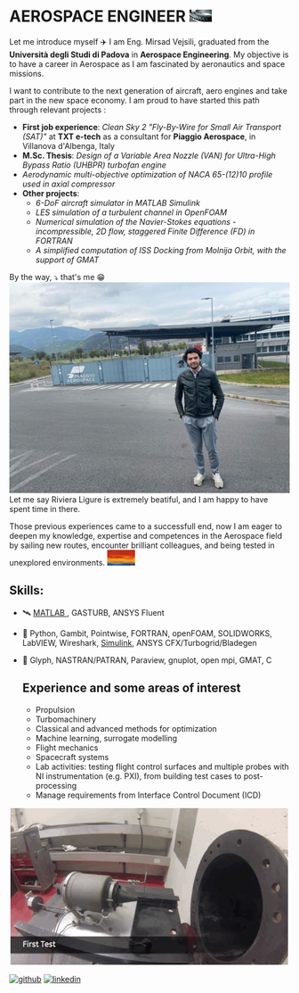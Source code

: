 # AEROSPACE ENGINEER <img src="https://github.com/vejsili/vejsili/blob/main/gif/gif_001_CompressorBlades.gif" width=40>

Let me introduce myself :airplane: I am Eng. Mirsad Vejsili, graduated from the **Università degli Studi di Padova** in **Aerospace Engineering**. My objective is to have a career in Aerospace as I am fascinated by aeronautics and space missions.

I want to contribute to the next generation of aircraft, aero engines and take part in the new space economy.
I am proud to have started this path through relevant projects :


* **First job experience**: _Clean Sky 2 "Fly-By-Wire for Small Air Transport (SAT)"_ at **TXT e-tech** as a consultant for **Piaggio Aerospace**, in Villanova d'Albenga, Italy
* **M.Sc. Thesis**: _Design of a Variable Area Nozzle (VAN) for Ultra-High Bypass Ratio (UHBPR) turbofan engine_
* _Aerodynamic multi-objective optimization of NACA 65-(12)10 profile used in axial compressor_
* **Other projects**: 
    * _6-DoF aircraft simulator in MATLAB Simulink_
    * _LES simulation of a turbulent channel in OpenFOAM_
    * _Numerical simulation of the Navier-Stokes equations - incompressible, 2D flow, staggered Finite Difference (FD) in FORTRAN_
    * _A simplified computation of ISS Docking from Molnija Orbit, with the support of GMAT_

By the way, :arrow_heading_down: that's me :grin: 
![Me](https://github.com/vejsili/vejsili/blob/main/images/image_001_PA.jpg)
Let me say Riviera Ligure is extremely beatiful, and I am happy to have spent time in there.


Those previous experiences came to a successfull end, now I am eager to deepen my knowledge, expertise and competences in the Aerospace field by sailing new routes, encounter brilliant colleagues, and being tested in unexplored environments.  <img src="https://github.com/vejsili/vejsili/blob/main/gif/gif_002_NewRoutes.gif"  width=50 >





## Skills: 
* :artificial_satellite: [MATLAB ](https://github.com/vejsili/vejsili/blob/main/Vejsili_Mirsad_MATLAB.pdf), GASTURB, ANSYS Fluent
* :helicopter: Python, Gambit, Pointwise, FORTRAN, openFOAM, SOLIDWORKS, LabVIEW, Wireshark, [Simulink](https://github.com/vejsili/voyager), ANSYS CFX/Turbogrid/Bladegen
* :ship: Glyph, NASTRAN/PATRAN, Paraview, gnuplot, open mpi, GMAT, C

  ## Experience and some areas of interest
  
  * Propulsion
  * Turbomachinery
  * Classical and advanced methods for optimization
  * Machine learning, surrogate modelling
  * Flight mechanics
  * Spacecraft systems
  * Lab activities: testing flight control surfaces and multiple probes with NI instrumentation (e.g. PXI), from building test cases to post-processing 
  * Manage requirements from Interface Control Document (ICD) 

 <p align="center">
  <img src="https://github.com/vejsili/vejsili/blob/main/gif/gif_003_EngineTest.gif" >
</p>


[<img src='https://cdn.jsdelivr.net/npm/simple-icons@3.0.1/icons/github.svg' alt='github' height='40'>](https://github.com/vejsili)  [<img src='https://cdn.jsdelivr.net/npm/simple-icons@3.0.1/icons/linkedin.svg' alt='linkedin' height='40'>](https://www.linkedin.com/in/mirsad-vejsili-563538199)  

